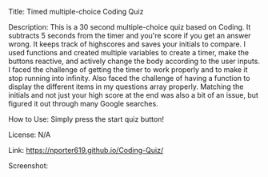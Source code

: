 Title: Timed multiple-choice Coding Quiz

Description: This is a 30 second multiple-choice quiz based on Coding. It subtracts 5 seconds from the timer and you're score if you get an answer wrong. It keeps track of highscores and saves your initials to compare. I used functions and created multiple variables to create a timer, make the buttons reactive, and actively change the body according to the user inputs. I faced the challenge of getting the timer to work properly and to make it stop running into infinity. Also faced the challenge of having a function to display the different items in my questions array properly. Matching the initials and not just your high score at the end was also a bit of an issue, but figured it out through many Google searches.

How to Use: Simply press the start quiz button!

License: N/A

Link: https://nporter619.github.io/Coding-Quiz/

Screenshot:
